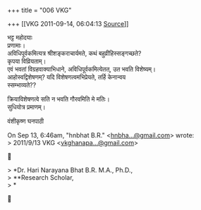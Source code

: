 +++
title = "006 VKG"

+++
[[VKG	2011-09-14, 06:04:13 [Source](https://groups.google.com/g/bvparishat/c/co6xPJZPWgc)]]



भट्ट महोदयाः  
प्रणामाः।  
अविधिपूर्वकमित्यत्र श्रीशङ्कराचार्यमते, कथं बहुव्रीहिस्सङ्गच्छते?  
कृपया विव्रियताम्।  
एवं भवतां विग्रहवाक्याभिधाने, अविधिपूर्वकमित्येतत्, उत भवति विशेष्यम्।  
आहोस्वद्विशेषणम्? यदि विशेषणत्वमभिप्रेयते, तर्हि केनान्वय  
स्सम्भाव्यते??

क्रियाविशेषणत्वे सति न भवति गौरवमिति मे मतिः।  
सुधियोत्र प्रमाणम्।

वंशीकृष्ण घनपाठी

On Sep 13, 6:46am, "hnbhat B.R." \<[hnbha...@gmail.com]()\> wrote:  
\> 2011/9/13 VKG \<[vkghanapa...@gmail.com]()\>



\> \*Dr. Hari Narayana Bhat B.R. M.A., Ph.D.,  
\> \*\*Research Scholar,  
\> \*




